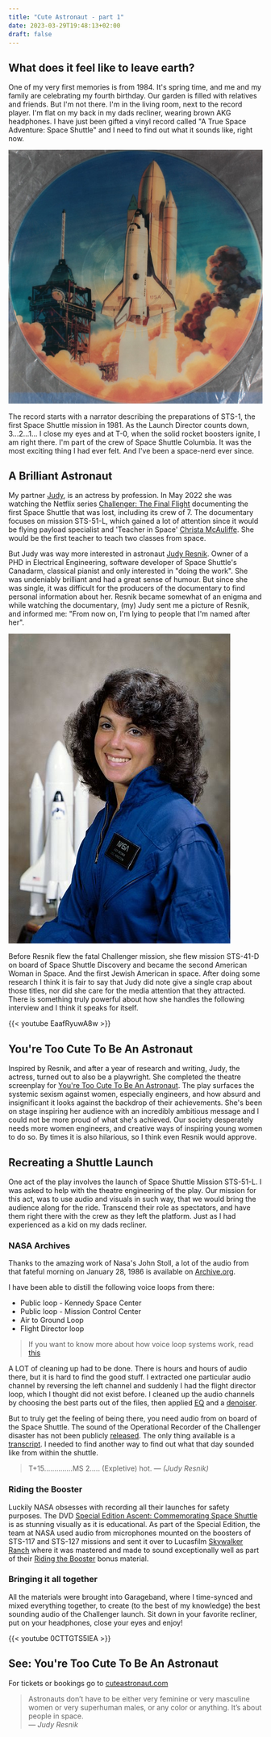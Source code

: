 ```yaml
---
title: "Cute Astronaut - part 1"
date: 2023-03-29T19:48:13+02:00
draft: false
---
```

## What does it feel like to leave earth?
One of my very first memories is from 1984. It's spring time, and me and my family are celebrating my fourth birthday. Our garden is filled with relatives and friends. But I'm not there. I'm in the living room, next to the record player. I'm flat on my back in my dads recliner, wearing brown AKG headphones. I have just been gifted a vinyl record called "A True Space Adventure: Space Shuttle" and I need to find out what it sounds like, right now.

![Vinyl record](record.jpg)

The record starts with a narrator describing the preparations of STS-1, the first Space Shuttle mission in 1981. As the Launch Director counts down, 3...2...1... I close my eyes and at T-0, when the solid rocket boosters ignite, I am right there. I'm part of the crew of Space Shuttle Columbia. It was the most exciting thing I had ever felt. And I've been a space-nerd ever since.


## A Brilliant Astronaut
My partner [Judy](https://www.imdb.com/name/nm5337715), is an actress by profession. In May 2022 she was watching the Netflix series [Challenger: The Final Flight](https://www.netflix.com/title/81012137) documenting the first Space Shuttle that was lost, including its crew of 7. The documentary focuses on mission STS-51-L, which gained a lot of attention since it would be flying payload specialist and 'Teacher in Space' [Christa McAuliffe](https://en.wikipedia.org/wiki/Christa_McAuliffe). She would be the first teacher to teach two classes from space.

But Judy was way more interested in astronaut [Judy Resnik](https://en.wikipedia.org/wiki/Judith_Resnik). Owner of a PHD in Electrical Engineering, software developer of Space Shuttle's Canadarm, classical pianist and only interested in "doing the work". She was undeniably brilliant and had a great sense of humour. But since she was single, it was difficult for the producers of the documentary to find personal information about her. Resnik became somewhat of an enigma and while watching the documentary, (my) Judy sent me a picture of Resnik, and informed me: "From now on, I'm lying to people that I'm named after her".

![Judith Resnik portrait](resnik.jpg)

Before Resnik flew the fatal Challenger mission, she flew mission STS-41-D on board of Space Shuttle Discovery and became the second American Woman in Space. And the first Jewish American in space. After doing some research I think it is fair to say that Judy did note give a single crap about those titles, nor did she care for the media attention that they attracted. There is something truly powerful about how she handles the following interview and I think it speaks for itself.

{{< youtube EaafRyuwA8w >}}


## You're Too Cute To Be An Astronaut
Inspired by Resnik, and after a year of research and writing, Judy, the actress, turned out to also be a playwright. She completed the theatre screenplay for [You're Too Cute To Be An Astronaut](https://www.cuteastronaut.com/). The play surfaces the systemic sexism against women, especially engineers, and how absurd and insignificant it looks against the backdrop of their achievements. She's been on stage inspiring her audience with an incredibly ambitious message and I could not be more proud of what she's achieved. Our society desperately needs more women engineers, and creative ways of inspiring young women to do so. By times it is also hilarious, so I think even Resnik would approve.


## Recreating a Shuttle Launch
One act of the play involves the launch of Space Shuttle Mission STS-51-L. I was asked to help with the theatre engineering of the play. Our mission for this act, was to use audio and visuals in such way, that we would bring the audience along for the ride. Transcend their role as spectators, and have them right there with the crew as they left the platform. Just as I had experienced as a kid on my dads recliner.

### NASA Archives
Thanks to the amazing work of Nasa's John Stoll, a lot of the audio from that fateful morning on January 28, 1986 is available on [Archive.org](https://archive.org/details/STS-51L). 

I have been able to distill the following voice loops from there:
* Public loop - Kennedy Space Center
* Public loop - Mission Control Center
* Air to Ground Loop
* Flight Director loop

> If you want to know more about how voice loop systems work, read [this](https://www.interruptions.net/literature/Patterson-CSCW-JCC99.pdf)

A LOT of cleaning up had to be done. There is hours and hours of audio there, but it is hard to find the good stuff. I extracted one particular audio channel by reversing the left channel and suddenly I had the flight director loop, which I thought did not exist before. I cleaned up the audio channels by choosing the best parts out of the files, then applied [EQ](https://www.tokyodawn.net/tdr-nova/) and a [denoiser](https://bertomaudio.com/denoiser-classic.html).

But to truly get the feeling of being there, you need audio from on board of the Space Shuttle. The sound of the Operational Recorder of the Challenger disaster has not been publicly [released](https://www.justice.gov/oip/blog/foia-update-space-shuttle-privacy-appeal-decided). The only thing available is a [transcript](https://history.nasa.gov/transcript.html). I needed to find another way to find out what that day sounded like from within the shuttle.
> T+15..............MS 2..... (Expletive) hot.
— <cite>(Judy Resnik)</cite>


### Riding the Booster
Luckily NASA obsesses with recording all their launches for safety purposes. The DVD [Special Edition Ascent: Commemorating Space Shuttle](https://www.youtube.com/watch?v=W2VygftZSCs) is as stunning visually as it is educational. As part of the Special Edition, the team at NASA used audio from microphones mounted on the boosters of STS-117 and STS-127 missions and sent it over to Lucasfilm  [Skywalker Ranch](https://www.lucasfilm.com/campuses/skywalker-ranch/) where it was mastered and made to sound exceptionally well as part of their [Riding the Booster](https://www.youtube.com/watch?v=527fb3-UZGo&t=9s) bonus material.


### Bringing it all together
All the materials were brought into Garageband, where I time-synced and mixed everything together, to create (to the best of my knowledge) the best sounding audio of the Challenger launch. Sit down in your favorite recliner, put on your headphones,  close your eyes and enjoy!

{{< youtube 0CTTGTS5IEA >}}


## See: You're Too Cute To Be An Astronaut
For tickets or bookings go to [cuteastronaut.com](https://www.cuteastronaut.com/)
> Astronauts don’t have to be either very feminine or very masculine women or very superhuman males, or any color or anything. It’s about people in space.<br>
> — <cite>Judy Resnik</cite>

